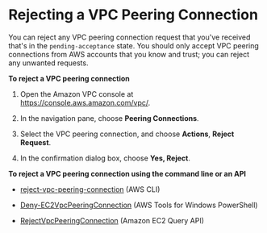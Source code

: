 # Rejecting a VPC Peering Connection<a name="reject-vpc-peering-connection"></a>

You can reject any VPC peering connection request that you've received that's in the `pending-acceptance` state\. You should only accept VPC peering connections from AWS accounts that you know and trust; you can reject any unwanted requests\. 

**To reject a VPC peering connection**

1. Open the Amazon VPC console at [https://console\.aws\.amazon\.com/vpc/](https://console.aws.amazon.com/vpc/)\.

1. In the navigation pane, choose **Peering Connections**\.

1. Select the VPC peering connection, and choose **Actions**, **Reject Request**\.

1. In the confirmation dialog box, choose **Yes, Reject**\.

**To reject a VPC peering connection using the command line or an API**

+ [reject\-vpc\-peering\-connection](http://docs.aws.amazon.com/cli/latest/reference/ec2/reject-vpc-peering-connection.html) \(AWS CLI\)

+ [Deny\-EC2VpcPeeringConnection](http://docs.aws.amazon.com/powershell/latest/reference/items/Deny-EC2VpcPeeringConnection.html) \(AWS Tools for Windows PowerShell\)

+ [RejectVpcPeeringConnection](http://docs.aws.amazon.com/AWSEC2/latest/APIReference/ApiReference-query-RejectVpcPeeringConnection.html) \(Amazon EC2 Query API\)